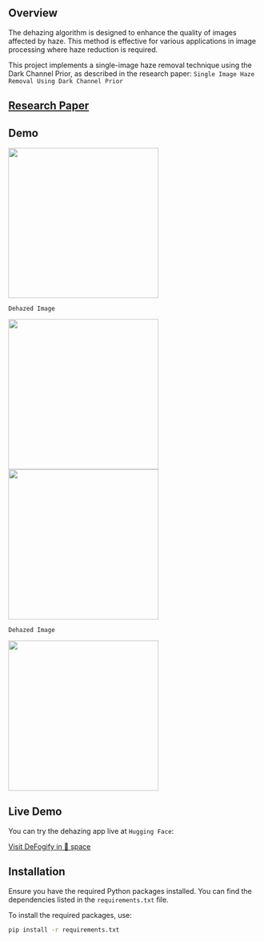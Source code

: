 

## Overview

The dehazing algorithm is designed to enhance the quality of images affected by haze. This method is effective for various applications in image processing where haze reduction is required.

This project implements a single-image haze removal technique using the Dark Channel Prior, as described in the research paper: ``Single Image Haze Removal Using Dark Channel Prior``

## [Research Paper](https://ieeexplore.ieee.org/document/5567108)



## Demo 


<img src ="https://github.com/user-attachments/assets/efe6e3c9-2d50-43d8-9218-beb2dbd9fd83" height= 300 >

``Dehazed Image``

<img src ="https://github.com/user-attachments/assets/657268d3-7c28-4c13-ad85-c97fdf1fa2e0" height= 300 >

<img src ="https://github.com/user-attachments/assets/870fcd06-28ac-4c15-b5c2-03e05f515321" height= 300 >

``Dehazed Image``

<img src ="https://github.com/user-attachments/assets/e898ee3f-662a-441a-b38f-2362291931df" height= 300 >



## Live Demo

You can try the dehazing app live at ``Hugging Face``:

[Visit DeFogify in 🤗 space](https://huggingface.co/spaces/MLap/deFogify)

## Installation

Ensure you have the required Python packages installed. You can find the dependencies listed in the `requirements.txt` file.

To install the required packages, use:

```bash
pip install -r requirements.txt
```


